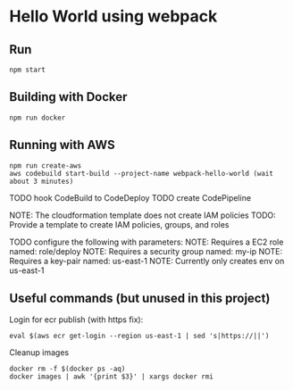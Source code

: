 # Hello World using webpack

## Run 

```
npm start
```

## Building with Docker

```
npm run docker
```

## Running with AWS

```
npm run create-aws
aws codebuild start-build --project-name webpack-hello-world (wait about 3 minutes)
```

TODO hook CodeBuild to CodeDeploy
TODO create CodePipeline

NOTE: The cloudformation template does not create IAM policies
TODO: Provide a template to create IAM policies, groups, and roles

TODO configure the following with parameters:
NOTE: Requires a EC2 role named: role/deploy
NOTE: Requires a security group named: my-ip
NOTE: Requires a key-pair named: us-east-1
NOTE: Currently only creates env on us-east-1

## Useful commands (but unused in this project)

Login for ecr publish (with https fix):

```
eval $(aws ecr get-login --region us-east-1 | sed 's|https://||') 
```

Cleanup images

```
docker rm -f $(docker ps -aq)
docker images | awk '{print $3}' | xargs docker rmi
```